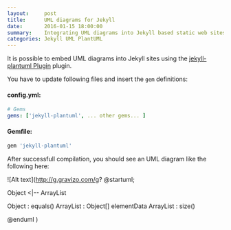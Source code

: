 ```yaml
---
layout:     post
title:      UML diagrams for Jekyll
date:       2016-01-15 18:00:00
summary:    Integrating UML diagrams into Jekyll based static web sites
categories: Jekyll UML PlantUML
---
```


It is possible to embed UML diagrams into Jekyll sites using the [jekyll-plantuml Plugin](https://github.com/yegor256/jekyll-plantuml) plugin.

You have to update following files and insert the `gem` definitions:

#### config.yml:
```yaml
# Gems
gems: ['jekyll-plantuml', ... other gems... ]
```

#### Gemfile:
```ruby
gem 'jekyll-plantuml'
```

After successfull compilation, you should see an UML diagram like the following here:

![Alt text](http://g.gravizo.com/g?
@startuml;

Object <|-- ArrayList

Object : equals()
ArrayList : Object[] elementData
ArrayList : size()

@enduml
)
